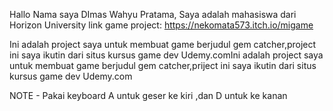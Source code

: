 Hallo Nama saya DImas Wahyu Pratama, Saya adalah mahasiswa dari Horizon University
link game project: https://nekomata573.itch.io/migame




Ini adalah project saya untuk membuat game berjudul gem catcher,project ini saya ikutin dari situs kursus game dev Udemy.comIni adalah project saya untuk membuat game berjudul gem catcher,priject ini saya ikutin dari situs kursus game dev Udemy.com



NOTE - Pakai keyboard A untuk geser ke kiri ,dan D untuk ke kanan

